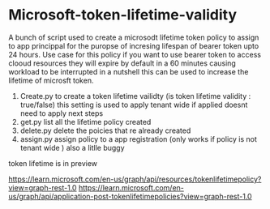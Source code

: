 # Microsoft-token-lifetime-validity
A bunch of script used to create a microsodt lifetime token policy to assign to app princippal for the puropse of incresing lifespan of bearer token upto 24 hours. 
Use case for this policy if you want to use bearer token to access clooud resources they will expire by default in a 60 minutes causing workload to be interrupted 
in a nutshell this can be used to increase the lifetime of microsft token.


1. Create.py to create a token lifetime vailidty (is token lifetime validity : true/false) this setting is used to apply tenant wide if applied doesnt need to apply next steps
2. get.py list all the lifetime policy created
3. delete.py delete the poicies that re already created
4. assign.py assign policy to a app registration (only works if policy is not tenant wide ) also a litlle buggy 

token lifetime is in preview 

https://learn.microsoft.com/en-us/graph/api/resources/tokenlifetimepolicy?view=graph-rest-1.0
https://learn.microsoft.com/en-us/graph/api/application-post-tokenlifetimepolicies?view=graph-rest-1.0
